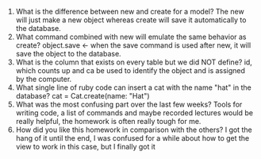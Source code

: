 1. What is the difference between new and create for a model?
The new will just make a new object whereas create will save it automatically to the database.
2. What command combined with new will emulate the same behavior as create?
object.save <- when the save command is used after new, it will save the object to the database.
3. What is the column that exists on every table but we did NOT define?
id, which counts up and ca be used to identify the object and is assigned by the computer.
4. What single line of ruby code can insert a cat with the name "hat" in the database?
cat = Cat.create(name: "Hat")
5. What was the most confusing part over the last few weeks?
Tools for writing code, a list of commands and maybe recorded lectures would be really helpful, the homework is often really tough for me.
6. How did you like this homework in comparison with the others?
I got the hang of it until the end, I was confused for a while about how to get the view to work in this case, but I finally got it
